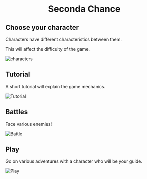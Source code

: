 <h1 align="center" id="title">Seconda Chance</h1>

<h2>Choose your character</h2>
<p id="description">Characters have different characteristics between them.</p>
<p id="description">This will affect the difficulty of the game.</p>

![characters](https://github.com/user-attachments/assets/c49a5533-4b78-4a07-8bb0-50bf5a8179fe)

<h2 id="title">Tutorial</h2>

<p id="description">A short tutorial will explain the game mechanics.</p>

![Tutorial](https://github.com/user-attachments/assets/8e4938f3-2128-4d64-88da-fe05c844102e)


<h2 id="title">Battles</h2>
<p id="description">Face various enemies!</p>

![Battle](https://github.com/user-attachments/assets/950e268e-212d-4c16-8570-1a7771e37eeb)


<h2 id="title">Play</h2>
<p id="description">Go on various adventures with a character who will be your guide.</p>

![Play](https://github.com/user-attachments/assets/8d045ee1-22bb-48a5-8c12-e26a6f7c57c5)
